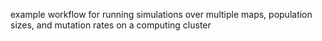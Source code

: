 example workflow for running simulations over multiple maps, population sizes, and mutation rates on a computing cluster
